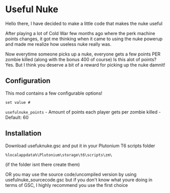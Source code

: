 # Useful Nuke
Hello there, I have decided to make a little code that makes the nuke useful

After playing a lot of Cold War few months ago where the perk machine points changes, it got me thinking when it came to using the nuke powerup and made me realize how useless nuke really was.

Now everytime someone picks up a nuke, everyone gets a few points PER zombie killed (along with the bonus 400 of course)
Is this alot of points? Yes. But I think you deserve a bit of a reward for picking up the nuke damnit!

## Configuration
This mod contains a few configurable options!

```set value #```

``usefulnuke_points`` - Amount of points each player gets per zombie killed - Default: 60

## Installation
Download usefuknuke.gsc and put it in your Plutonium T6 scripts folder

```%localappdata%\Plutonium\storage\t6\scripts\zm\```

(if the folder isnt there create them)


OR you may use the source code/uncompiled version by using usefulnuke_sourcecode.gsc but if you don't know what youre doing in terms of GSC, I highly recommend you use the first choice
